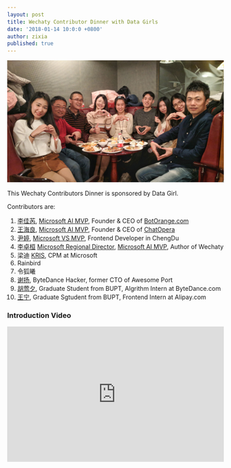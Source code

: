 ```yaml
---
layout: post
title: Wechaty Contributor Dinner with Data Girls
date: '2018-01-14 10:0:0 +0800'
author: zixia
published: true
---
```


![Wechaty Contributors][contributors-image]

This Wechaty Contributors Dinner is sponsored by Data Girl.

Contributors are:

1. [李佳芮](https://github.com/lijiarui), [Microsoft AI MVP](https://mvp.microsoft.com/en-us/PublicProfile/5003226), Founder & CEO of [BotOrange.com](http://botorange.com)
2. [王海良](https://github.com/samurais), [Microsoft AI MVP](https://mvp.microsoft.com/en-us/PublicProfile/5003060), Founder & CEO of [ChatOpera](https://www.chatopera.com/)
3. [尹婷](https://github.com/TingYinHelen), [Microsoft VS MVP](https://mvp.microsoft.com), Frontend Developer in ChengDu
4. [李卓桓](https://github.com/zixia) [Microsoft Regional Director](https://rd.microsoft.com/en-us/huan-li), [Microsoft AI MVP](https://mvp.microsoft.com/en-us/PublicProfile/5003061), Author of Wechaty
5. 梁迪 [KRIS](https://www.linkedin.com/in/christina-liang-590575147/), CPM at Microsoft
1. Rainbird
1. 令狐曦
1. [谢扬](https://github.com/leinue), ByteDance Hacker, former CTO of Awesome Port
1. [胡莺夕](https://github.com/huyingxi), Graduate Student from BUPT, Algrithm Intern at ByteDance.com
1. [王宁](https://github.com/wnbupt), Graduate Sgtudent from BUPT, Frontend Intern at Alipay.com

<!--more-->

### Introduction Video

<div class="video-container" style="
    position: relative;
    padding-bottom:56.25%;
    padding-top:30px;
    height:0;
    overflow:hidden;
">
<iframe width="560" height="315" src="https://www.youtube.com/embed/MrlO0gjDe-E" frameborder="0" allowfullscreen="" style="
    position: absolute;
    top:0;
    left:0;
    width:100%;
    height:100%;
"></iframe></div>

[contributors-image]: /download/2018/wechaty-contributor-dinner-data-girl.jpg
